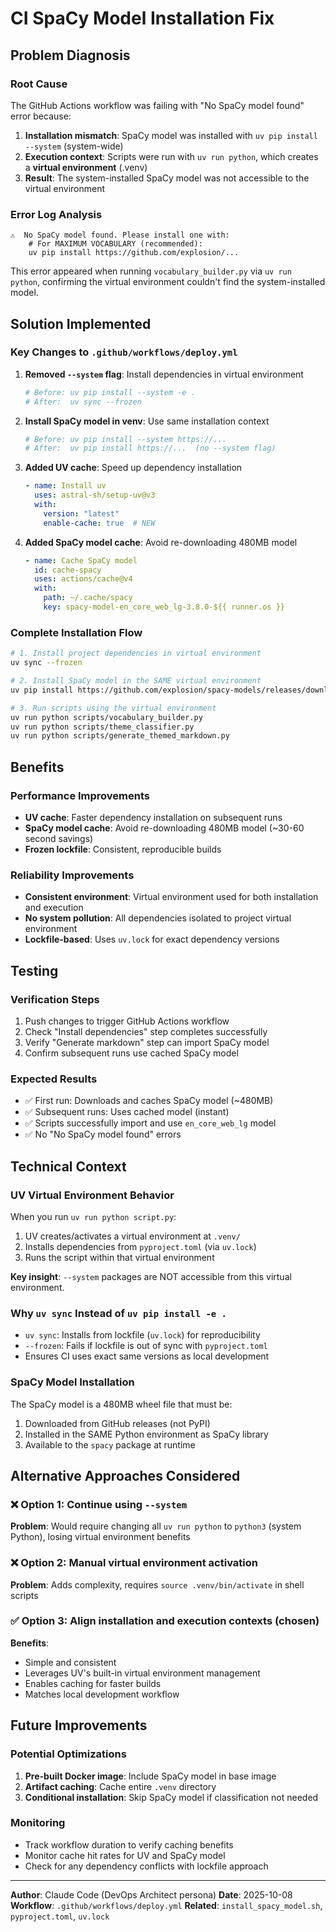 # CI SpaCy Model Installation Fix

## Problem Diagnosis

### Root Cause
The GitHub Actions workflow was failing with "No SpaCy model found" error because:

1. **Installation mismatch**: SpaCy model was installed with `uv pip install --system` (system-wide)
2. **Execution context**: Scripts were run with `uv run python`, which creates a **virtual environment** (.venv)
3. **Result**: The system-installed SpaCy model was not accessible to the virtual environment

### Error Log Analysis
```
⚠️  No SpaCy model found. Please install one with:
    # For MAXIMUM VOCABULARY (recommended):
    uv pip install https://github.com/explosion/...
```

This error appeared when running `vocabulary_builder.py` via `uv run python`, confirming the virtual environment couldn't find the system-installed model.

## Solution Implemented

### Key Changes to `.github/workflows/deploy.yml`

1. **Removed `--system` flag**: Install dependencies in virtual environment
   ```yaml
   # Before: uv pip install --system -e .
   # After:  uv sync --frozen
   ```

2. **Install SpaCy model in venv**: Use same installation context
   ```yaml
   # Before: uv pip install --system https://...
   # After:  uv pip install https://...  (no --system flag)
   ```

3. **Added UV cache**: Speed up dependency installation
   ```yaml
   - name: Install uv
     uses: astral-sh/setup-uv@v3
     with:
       version: "latest"
       enable-cache: true  # NEW
   ```

4. **Added SpaCy model cache**: Avoid re-downloading 480MB model
   ```yaml
   - name: Cache SpaCy model
     id: cache-spacy
     uses: actions/cache@v4
     with:
       path: ~/.cache/spacy
       key: spacy-model-en_core_web_lg-3.8.0-${{ runner.os }}
   ```

### Complete Installation Flow
```bash
# 1. Install project dependencies in virtual environment
uv sync --frozen

# 2. Install SpaCy model in the SAME virtual environment
uv pip install https://github.com/explosion/spacy-models/releases/download/en_core_web_lg-3.8.0/en_core_web_lg-3.8.0-py3-none-any.whl

# 3. Run scripts using the virtual environment
uv run python scripts/vocabulary_builder.py
uv run python scripts/theme_classifier.py
uv run python scripts/generate_themed_markdown.py
```

## Benefits

### Performance Improvements
- **UV cache**: Faster dependency installation on subsequent runs
- **SpaCy model cache**: Avoid re-downloading 480MB model (~30-60 second savings)
- **Frozen lockfile**: Consistent, reproducible builds

### Reliability Improvements
- **Consistent environment**: Virtual environment used for both installation and execution
- **No system pollution**: All dependencies isolated to project virtual environment
- **Lockfile-based**: Uses `uv.lock` for exact dependency versions

## Testing

### Verification Steps
1. Push changes to trigger GitHub Actions workflow
2. Check "Install dependencies" step completes successfully
3. Verify "Generate markdown" step can import SpaCy model
4. Confirm subsequent runs use cached SpaCy model

### Expected Results
- ✅ First run: Downloads and caches SpaCy model (~480MB)
- ✅ Subsequent runs: Uses cached model (instant)
- ✅ Scripts successfully import and use `en_core_web_lg` model
- ✅ No "No SpaCy model found" errors

## Technical Context

### UV Virtual Environment Behavior
When you run `uv run python script.py`:
1. UV creates/activates a virtual environment at `.venv/`
2. Installs dependencies from `pyproject.toml` (via `uv.lock`)
3. Runs the script within that virtual environment

**Key insight**: `--system` packages are NOT accessible from this virtual environment.

### Why `uv sync` Instead of `uv pip install -e .`
- `uv sync`: Installs from lockfile (`uv.lock`) for reproducibility
- `--frozen`: Fails if lockfile is out of sync with `pyproject.toml`
- Ensures CI uses exact same versions as local development

### SpaCy Model Installation
The SpaCy model is a 480MB wheel file that must be:
1. Downloaded from GitHub releases (not PyPI)
2. Installed in the SAME Python environment as SpaCy library
3. Available to the `spacy` package at runtime

## Alternative Approaches Considered

### ❌ Option 1: Continue using `--system`
**Problem**: Would require changing all `uv run python` to `python3` (system Python), losing virtual environment benefits

### ❌ Option 2: Manual virtual environment activation
**Problem**: Adds complexity, requires `source .venv/bin/activate` in shell scripts

### ✅ Option 3: Align installation and execution contexts (chosen)
**Benefits**:
- Simple and consistent
- Leverages UV's built-in virtual environment management
- Enables caching for faster builds
- Matches local development workflow

## Future Improvements

### Potential Optimizations
1. **Pre-built Docker image**: Include SpaCy model in base image
2. **Artifact caching**: Cache entire `.venv` directory
3. **Conditional installation**: Skip SpaCy model if classification not needed

### Monitoring
- Track workflow duration to verify caching benefits
- Monitor cache hit rates for UV and SpaCy model
- Check for any dependency conflicts with lockfile approach

---

**Author**: Claude Code (DevOps Architect persona)
**Date**: 2025-10-08
**Workflow**: `.github/workflows/deploy.yml`
**Related**: `install_spacy_model.sh`, `pyproject.toml`, `uv.lock`
